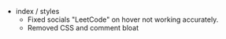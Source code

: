 - index / styles
  - Fixed socials "LeetCode" on hover not working accurately.
  - Removed CSS and comment bloat